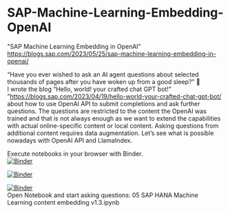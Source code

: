 # SAP-Machine-Learning-Embedding-OpenAI
"SAP Machine Learning Embedding in OpenAI"<br>
https://blogs.sap.com/2023/05/25/sap-machine-learning-embedding-in-openai/ 

“Have you ever wished to ask an AI agent questions about selected thousands of pages after you have woken up from a good sleep?” 🙂 <br>
I wrote the blog “Hello, world! your crafted chat GPT bot!” ”https://blogs.sap.com/2023/04/19/hello-world-your-crafted-chat-gpt-bot/ about how to use OpenAI API to submit completions and ask further questions. The questions are restricted to the content the OpenAI was trained and that is not always enough as we want to extend the capabilities with actual online-specific content or local content.
Asking questions from additional content requires data augmentation. Let’s see what is possible nowadays with OpenAI API and LlamaIndex.

Execute notebooks in your browser with Binder. <br>
[![Binder](https://mybinder.org/badge_logo.svg)](https://mybinder.org/v2/gh/itsergiu/SAP-Machine-Learning-Embedding-OpenAI/HEAD?urlpath=https%3A%2F%2Fgithub.com%2Fitsergiu%2FSAP-Machine-Learning-Embedding-OpenAI%2Fblob%2Fmain%2F05%2520SAP%2520HANA%2520Machine%2520Learning%2520content%2520embedding%2520v1.3.ipynb)

[![Binder](https://mybinder.org/badge_logo.svg)](https://mybinder.org/v2/gh/itsergiu/SAP-Machine-Learning-Embedding-OpenAI/HEAD?labpath=05%20SAP%20HANA%20Machine%20Learning%20content%20embedding%20v1.3.ipynb)

[![Binder](https://mybinder.org/badge_logo.svg)](https://mybinder.org/v2/gh/itsergiu/SAP-Machine-Learning-Embedding-OpenAI/HEAD) <br>
Open Notebook and start asking questions: 05 SAP HANA Machine Learning content embedding v1.3.ipynb
